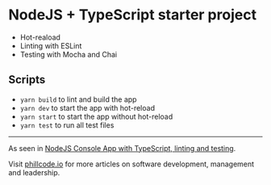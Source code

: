 # NodeJS + TypeScript starter project

- Hot-reaload
- Linting with ESLint
- Testing with Mocha and Chai

## Scripts

- `yarn build` to lint and build the app
- `yarn dev` to start the app with hot-reload
- `yarn start` to start the app without hot-reload
- `yarn test` to run all test files

---

As seen in [NodeJS Console App with TypeScript, linting and testing](https://phillcode.io/nodejs-console-app-with-typescript-linting-and-testing).

Visit [phillcode.io](https://phillcode.io/) for more articles on software development, management and leadership.
